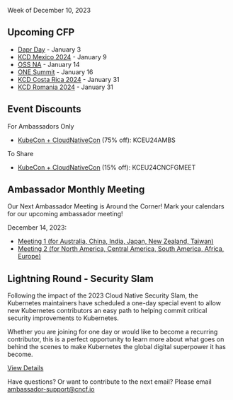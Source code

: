 Week of December 10, 2023

## Upcoming CFP
- [Dapr Day](https://sessionize.com/Dapr-Day-2024?utm_source=hs_email&utm_medium=email&_hsenc=p2ANqtz--LNAhXpaTzZYwgPpDSjiCDcUA_g6-21OdzsaEozQyvNFMmANm6Cdep6eZm1bAIYsYcES2Y) - January 3
- [KCD Mexico 2024](https://sessionize.com/ccoss-kcdgdl-2024/?utm_source=hs_email&utm_medium=email&_hsenc=p2ANqtz--LNAhXpaTzZYwgPpDSjiCDcUA_g6-21OdzsaEozQyvNFMmANm6Cdep6eZm1bAIYsYcES2Y) - January 9
- [OSS NA](https://events.linuxfoundation.org/open-source-summit-north-america/program/cfp/?utm_source=hs_email&utm_medium=email&_hsenc=p2ANqtz--LbsoUUVUAg6x8zwxlciDerbu1h26uHxNIWALDvStA6BgrglGk3jxtP1xlevXJH5MwHUCB#overview) - January 14
- [ONE Summit](https://events.linuxfoundation.org/one-summit-north-america/program/cfp/?utm_source=hs_email&utm_medium=email&_hsenc=p2ANqtz--LbsoUUVUAg6x8zwxlciDerbu1h26uHxNIWALDvStA6BgrglGk3jxtP1xlevXJH5MwHUCB#overview) - January 16
- [KCD Costa Rica 2024](https://sessionize.com/ccoss-kcdgdl-2024/?utm_source=hs_email&utm_medium=email&_hsenc=p2ANqtz--LNAhXpaTzZYwgPpDSjiCDcUA_g6-21OdzsaEozQyvNFMmANm6Cdep6eZm1bAIYsYcES2Y) - January 31
- [KCD Romania 2024](https://sessionize.com/kcd-romania-2024?utm_source=hs_email&utm_medium=email&_hsenc=p2ANqtz--LNAhXpaTzZYwgPpDSjiCDcUA_g6-21OdzsaEozQyvNFMmANm6Cdep6eZm1bAIYsYcES2Y) - January 31




## Event Discounts 

For Ambassadors Only
- [KubeCon + CloudNativeCon](https://events.linuxfoundation.org/kubecon-cloudnativecon-europe/register/) (75% off): KCEU24AMBS

To Share
- [KubeCon + CloudNativeCon](https://events.linuxfoundation.org/kubecon-cloudnativecon-europe/register/) (15% off): KCEU24CNCFGMEET


## Ambassador Monthly Meeting
Our Next Ambassador Meeting is Around the Corner! Mark your calendars for our upcoming ambassador meeting! 

December 14, 2023:
- [Meeting 1 (for Australia, China, India, Japan, New Zealand, Taiwan)](https://tockify.com/cncfamb/detail/21/1702522800000?utm_source=hs_email&utm_medium=email&_hsenc=p2ANqtz-8vR9DlcflXo8yO7ciFBWWfGY0f1SwTM11MLQCziHsCDq90Ss4HTfokN4HLS2s7qDoM49DY)
- [Meeting 2 (for North America, Central America, South America, Africa, Europe)](https://tockify.com/cncfamb/detail/22/1702566000000?utm_source=hs_email&utm_medium=email&_hsenc=p2ANqtz-8vR9DlcflXo8yO7ciFBWWfGY0f1SwTM11MLQCziHsCDq90Ss4HTfokN4HLS2s7qDoM49DY)


## Lightning Round - Security Slam
Following the impact of the 2023 Cloud Native Security Slam, the Kubernetes maintainers have scheduled a one-day special event to allow new Kubernetes contributors an easy path to helping commit critical security improvements to Kubernetes.

Whether you are joining for one day or would like to become a recurring contributor, this is a perfect opportunity to learn more about what goes on behind the scenes to make Kubernetes the global digital superpower it has become.

[View Details](https://community.cncf.io/events/details/cncf-cloud-native-security-slam-presents-2023-security-slam-kubernetes-lightning-round/)


Have questions? Or want to contribute to the next email? Please email [ambassador-support@cncf.io](ambassador-support@cncf.io)
